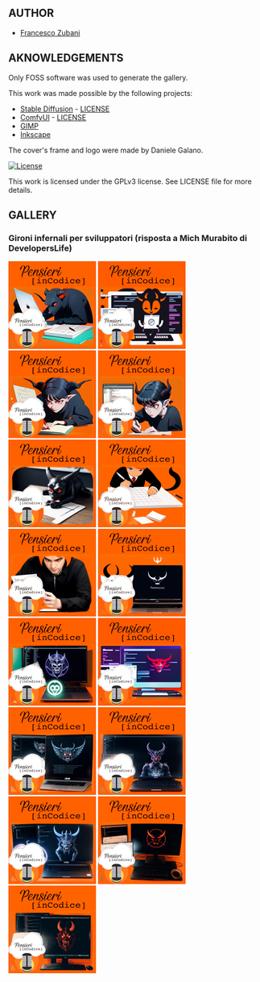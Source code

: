 ## AUTHOR

- [Francesco Zubani](https://www.linkedin.com/in/francesco-zubani-5957081a6/)

## AKNOWLEDGEMENTS

Only FOSS software was used to generate the gallery.

This work was made possible by the following projects:

- [Stable Diffusion](https://github.com/CompVis/stable-diffusion) - [LICENSE](https://github.com/CompVis/stable-diffusion/blob/main/LICENSE)
- [ComfyUI](https://github.com/comfyanonymous/ComfyUI) - [LICENSE](https://github.com/comfyanonymous/ComfyUI/blob/master/LICENSE)
- [GIMP](https://www.gimp.org/)
- [Inkscape](https://inkscape.org/)

The cover's frame and logo were made by Daniele Galano.

[![License](https://img.shields.io/badge/License-GPL%20v3-blue.svg)](http://www.gnu.org/licenses/gpl-3.0)

This work is licensed under the GPLv3 license.
See LICENSE file for more details.

## GALLERY

### Gironi infernali per sviluppatori (risposta a Mich Murabito di DevelopersLife)

<div class="gallery">
  <a href="PIC48_01.png"><img class="thumbnail" src="./thumbs/PIC48_01.png" alt="PIC48_01"></a>
  <a href="PIC48_02.png"><img class="thumbnail" src="./thumbs/PIC48_02.png" alt="PIC48_02"></a>
  <a href="PIC48_03.png"><img class="thumbnail" src="./thumbs/PIC48_03.png" alt="PIC48_03"></a>
  <a href="PIC48_04.png"><img class="thumbnail" src="./thumbs/PIC48_04.png" alt="PIC48_04"></a>
  <a href="PIC48_05.png"><img class="thumbnail" src="./thumbs/PIC48_05.png" alt="PIC48_05"></a>
  <a href="PIC48_06.png"><img class="thumbnail" src="./thumbs/PIC48_06.png" alt="PIC48_06"></a>
  <a href="PIC48_07.png"><img class="thumbnail" src="./thumbs/PIC48_07.png" alt="PIC48_07"></a>
  <a href="PIC48_08.png"><img class="thumbnail" src="./thumbs/PIC48_08.png" alt="PIC48_08"></a>
  <a href="PIC48_09.png"><img class="thumbnail" src="./thumbs/PIC48_09.png" alt="PIC48_09"></a>
  <a href="PIC48_10.png"><img class="thumbnail" src="./thumbs/PIC48_10.png" alt="PIC48_10"></a>
  <a href="PIC48_11.png"><img class="thumbnail" src="./thumbs/PIC48_11.png" alt="PIC48_11"></a>
  <a href="PIC48_12.png"><img class="thumbnail" src="./thumbs/PIC48_12.png" alt="PIC48_12"></a>
  <a href="PIC48_13.png"><img class="thumbnail" src="./thumbs/PIC48_13.png" alt="PIC48_13"></a>
  <a href="PIC48_14.png"><img class="thumbnail" src="./thumbs/PIC48_14.png" alt="PIC48_14"></a>
  <a href="PIC48_15.png"><img class="thumbnail" src="./thumbs/PIC48_15.png" alt="PIC48_15"></a>
</div>
</body>
</html>
